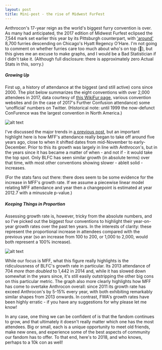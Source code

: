 ```yaml
---
layout: post
title: Mini-post - the rise of Midwest FurFest
---
```


Anthrocon's 17-year reign as the world's biggest furry convention is over. As many had anticipated, the 2017 edition of Midwest Furfest eclipsed the 7,544 mark set earlier this year by its Pittsburgh counterpart, with ['around'](https://twitter.com/midwestfurfest/status/937460887564308481) 8,700 furries descending on Chicago's Hyatt Regency O'Hare. I'm not going to comment on whether furries care too much about who's on top (:eyes:), but this gives me an excuse to make graphs, and I would be a Bad Statistician if I didn't take it. (Although full disclosure: there is approximately zero Actual Stats in this, sorry.)

##### Growing Up

First up, a history of attendance at the biggest (and still active) cons since 2000. The plot below summarizes the eight conventions with over 2,000 attendees in 2017, data courtesy of [this WikiFur page](http://en.wikifur.com/wiki/Timeline_of_conventions_by_attendance), various convention websites and (in the case of 2017's Further Confusion attendance) some 'unofficial' numbers on Twitter. (Historical note: until 1999 the now-defunct ConFurence was the largest convention in North America.)

![alt text][figure1]

[figure1]: http://gdurl.com/sFIL "Rawr attendance"

I've discussed the major trends in [a previous post](https://tealeafraccoon.github.io/US-Conventions-Market-Share/), but an important highlight here is how MFF's attendance really began to take off around five years ago, close to when it shifted dates from mid-November to early-December. Prior to this its growth was largely in line with Anthrocon's, but in the years since it has became a matter of when - and not if - it would take the top spot. Only BLFC has seen similar growth (in absolute terms) over that time, with most other conventions showing slower - ableit solid - increases.

(For the stats fans out there: there does seem to be some evidence for the increase in MFF's growth rate. If we assume a piecewise linear model relating MFF attendance and year then a changepoint is estimated at year 2012.7 with a minuscule p-value.)

##### Keeping Things in Proportion

Assessing growth rate is, however, tricky from the absolute numbers, and so I've picked out the biggest four conventions to highlight their year-on-year growth rates over the past ten years. In the interests of clarity: these represent the proportional increase in attendees compared with the previous year (so an increase from 100 to 200, or 1,000 to 2,000, would both represent a 100% increase).

![alt text][figure2]

[figure2]: http://gdurl.com/ST3o "Grow grow grow your boat"

While our focus is MFF, what this figure really highlights is the ridiculousness of BLFC's growth rate in particular. Its 2013 attendance of 704 *more than doubled* to 1,442 in 2014 and, while it has slowed down somewhat in the years since, it's still easily outstripping the other big cons on this particular metric. The graph also more clearly highlights how MFF has come to overtake Anthrocon overall: since 2011 its growth rate has exceed Anthrocon's by 5-15% every year, with both exhibiting remarkably similar shapes from 2013 onwards. In contrast, FWA's growth rates have been highly erratic - if you have any suggestions for why please let me know!

In any case, one thing we can be confident of is that the fandom continues to grow, and that ultimately it doesn't really matter which one has the most attendees. Big or small, each is a unique opportunity to meet old friends, make new ones, and experience some of the best aspects of community our fandom has to offer. To that end, here's to 2018, and who knows, perhaps to a 10k con as well!
